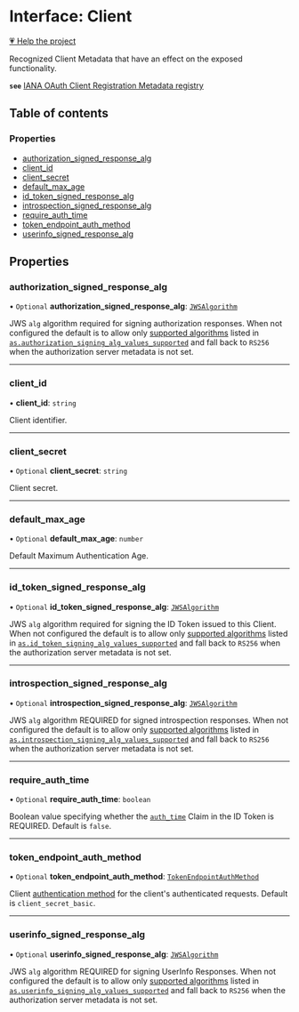 # Interface: Client

[💗 Help the project](https://github.com/sponsors/panva)

Recognized Client Metadata that have an effect on the exposed functionality.

**`see`** [IANA OAuth Client Registration Metadata registry](https://www.iana.org/assignments/oauth-parameters/oauth-parameters.xhtml#client-metadata)

## Table of contents

### Properties

- [authorization\_signed\_response\_alg](Client.md#authorization_signed_response_alg)
- [client\_id](Client.md#client_id)
- [client\_secret](Client.md#client_secret)
- [default\_max\_age](Client.md#default_max_age)
- [id\_token\_signed\_response\_alg](Client.md#id_token_signed_response_alg)
- [introspection\_signed\_response\_alg](Client.md#introspection_signed_response_alg)
- [require\_auth\_time](Client.md#require_auth_time)
- [token\_endpoint\_auth\_method](Client.md#token_endpoint_auth_method)
- [userinfo\_signed\_response\_alg](Client.md#userinfo_signed_response_alg)

## Properties

### authorization\_signed\_response\_alg

• `Optional` **authorization\_signed\_response\_alg**: [`JWSAlgorithm`](../types/JWSAlgorithm.md)

JWS `alg` algorithm required for signing authorization responses. When not
configured the default is
to allow only [supported algorithms](../types/JWSAlgorithm.md) listed in
[`as.authorization_signing_alg_values_supported`](AuthorizationServer.md#authorization_signing_alg_values_supported)
and fall back to `RS256` when the authorization server metadata is not set.

___

### client\_id

• **client\_id**: `string`

Client identifier.

___

### client\_secret

• `Optional` **client\_secret**: `string`

Client secret.

___

### default\_max\_age

• `Optional` **default\_max\_age**: `number`

Default Maximum Authentication Age.

___

### id\_token\_signed\_response\_alg

• `Optional` **id\_token\_signed\_response\_alg**: [`JWSAlgorithm`](../types/JWSAlgorithm.md)

JWS `alg` algorithm required for signing the ID Token issued to this
Client. When not configured the default is
to allow only [supported algorithms](../types/JWSAlgorithm.md) listed in
[`as.id_token_signing_alg_values_supported`](AuthorizationServer.md#id_token_signing_alg_values_supported)
and fall back to `RS256` when the authorization server metadata is not set.

___

### introspection\_signed\_response\_alg

• `Optional` **introspection\_signed\_response\_alg**: [`JWSAlgorithm`](../types/JWSAlgorithm.md)

JWS `alg` algorithm REQUIRED for signed introspection responses. When not
configured the default is
to allow only [supported algorithms](../types/JWSAlgorithm.md) listed in
[`as.introspection_signing_alg_values_supported`](AuthorizationServer.md#introspection_signing_alg_values_supported)
and fall back to `RS256` when the authorization server metadata is not set.

___

### require\_auth\_time

• `Optional` **require\_auth\_time**: `boolean`

Boolean value specifying whether the [`auth_time`](IDToken.md#auth_time)
Claim in the ID Token is REQUIRED. Default is `false`.

___

### token\_endpoint\_auth\_method

• `Optional` **token\_endpoint\_auth\_method**: [`TokenEndpointAuthMethod`](../types/TokenEndpointAuthMethod.md)

Client [authentication method](../types/TokenEndpointAuthMethod.md) for the
client's authenticated requests. Default is `client_secret_basic`.

___

### userinfo\_signed\_response\_alg

• `Optional` **userinfo\_signed\_response\_alg**: [`JWSAlgorithm`](../types/JWSAlgorithm.md)

JWS `alg` algorithm REQUIRED for signing UserInfo Responses. When not
configured the default is
to allow only [supported algorithms](../types/JWSAlgorithm.md) listed in
[`as.userinfo_signing_alg_values_supported`](AuthorizationServer.md#userinfo_signing_alg_values_supported)
and fall back to `RS256` when the authorization server metadata is not set.
